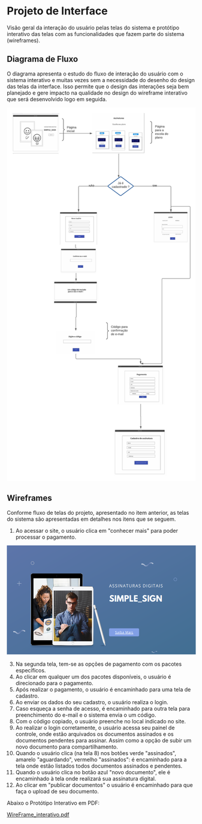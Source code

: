 
# Projeto de Interface


Visão geral da interação do usuário pelas telas do sistema e protótipo interativo das telas com as funcionalidades que fazem parte do sistema (wireframes).



## Diagrama de Fluxo

O diagrama apresenta o estudo do fluxo de interação do usuário com o sistema interativo e  muitas vezes sem a necessidade do desenho do design das telas da interface. Isso permite que o design das interações seja bem planejado e gere impacto na qualidade no design do wireframe interativo que será desenvolvido logo em seguida.

![Diagrama de Fluxo](img/simplesignFluxo.png)



## Wireframes

Conforme fluxo de telas do projeto, apresentado no item anterior, as telas do sistema são apresentadas em detalhes nos itens que se seguem. 


1. Ao acessar o site, o usuário clica em "conhecer mais" para poder processar o pagamento.

![Home-Page](docs/img/Home-Page.png)

3. Na segunda tela, tem-se as opções de pagamento com os pacotes específicos. 
4. Ao clicar em qualquer um dos pacotes disponíveis, o usuário é direcionado para o pagamento.
5. Após realizar o pagamento, o usuário é encaminhado para uma tela de cadastro.
6. Ao enviar os dados do seu cadastro, o usuário realiza o login.
7. Caso esqueça a senha de acesso, é encaminhado para outra tela para preenchimento do e-mail e o sistema envia o um código. 
8. Com o código copiado, o usuário preenche no local indicado no site.
9. Ao realizar o login corretamente, o usuário acessa seu painel de controle, onde estão arquivados os documentos assinados e os documentos pendentes para assinar. Assim como a opção de subir um novo documento para compartilhamento.
10. Quando o usuário clica (na tela 8) nos botões verde "assinados", amarelo "aguardando", vermelho "assinados": é encaminhado para a tela onde estão listados todos documentos assinados e pendentes.
11. Quando o usuário clica no botão azul "novo documento", ele é encaminhado à tela onde realizará sua assinatura digital.
12. Ao clicar em "publicar documentos" o usuário é encaminhado para que faça o upload de seu documento.

Abaixo o Protótipo Interativo em PDF:

[WireFrame_interativo.pdf](https://github.com/ICEI-PUC-Minas-PMV-ADS/pmv-ads-2022-1-e2-proj-int-t5-Simple_Sign/files/8427663/WireFrame_interativo.pdf)


